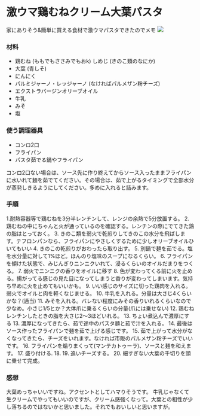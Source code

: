 # 激ウマ鶏むねクリーム大葉パスタ
家にありそう&簡単に買える食材で激ウマパスタできたのでメモ
![](https://cdn.discordapp.com/attachments/936478265806291004/1002065070932623360/DSC02089.jpg)

### 材料
- 鶏むね (ももでもささみでもおk)
しめじ (きのこ類のなにか)
- 大葉 (青しそ)
- にんにく
- パルミジャーノ・レッジャーノ (なければパルメザン粉チーズ)
- エクストラバージンオリーブオイル
- 牛乳
- みそ
- 塩

### 使う調理器具
- コンロ2口
- フライパン
- パスタ茹でる鍋やフライパン

コンロ2口ない場合は、ソース先に作り終えてからソース入ったままフライパンに水いれて麺を茹でてください。その場合は、茹で上がるタイミングで全部水分が蒸発しきるようにしてください。多めに入れると詰みます。

### 手順
1.耐熱容器等で鶏むねを3分半レンチンして、レンジの余熱で5分放置する。
2. 鶏むねの中にちゃんと火が通っているのを確認する。レンチンの際にでてきた鶏の脂はとっておく。
3. きのこ類を弱火で乾煎りしてきのこの水分を飛ばします。テフロンパンなら、フライパンにやさしくするために少しオリーブオイルひいてもいい
4. きのこの乾煎りがおわったら取り出す。
5. 別鍋で麺を茹でる。塩を水分量に対して1%ほど。ほんのり塩味のスープになるくらい。
6. フライパンを傾けた状態で、みじんぎりニンニクいれて、浸るくらいのオイルだまりをつくる。
7. 弱火でニンニクの香りをオイルに移す
8. 色が変わってくる前に火を止める。揚がってる感じの見た目になってしまうと香りが変わってしまいます。気持ち早めに火を止めてもいいかも。
9. いい感じのサイズに切った鶏肉を入れる。弱火でオイルと肉を軽くなじませる。
10. 牛乳を入れる。分量は大さじ4くらいかな？(適当)
11. みそを入れる。バレない程度にみその香りいれるくらいなので少なめ。小さじ1/5とか？大体爪に乗るくらいの分量(爪には乗せない)
12. 鶏むねレンチンしたときの脂を大さじ2〜3ほどいれる。
13. ちょい煮込んで濃厚にする
13. 濃厚になってきたら、茹で途中のパスタ麺と茹で汁を入れる。
14. 最後はソース作ったフライパンで麺を茹で上げる感じです。
15. 茹で上がって水分がなくなってきたら、チーズをいれます。なければ市販のパルメザン粉チーズでいいです。
16. フライパンを煽りまくって(マンテカトゥーラ)、ソースと麺を和えます。
17. 盛り付ける.
18. 
19. 追いチーズする。
20. 細すぎない大葉の千切りを頭に乗せて完成。

### 感想
大葉めっちゃいいですね。アクセントとしてハマりそうです。
牛乳じゃなくて生クリームでやってもいいのですが、クリーム感強くなって。大葉との相性が少し落ちるのではないかと思いました。それでもおいしいと思いますが。
